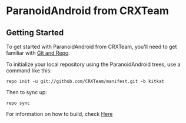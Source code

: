 
ParanoidAndroid from CRXTeam
=========================

Getting Started
---------------

To get started with ParanoidAndroid from CRXTeam, you'll need to get
familiar with [Git and Repo](http://source.android.com/download/using-repo).

To initialize your local repository using the ParanoidAndroid trees, use a command like this:

    repo init -u git://github.com/CRXTeam/manifest.git -b kitkat

Then to sync up:

    repo sync

For information on how to build, check [Here](https://github.com/AOSPA/manifest)
